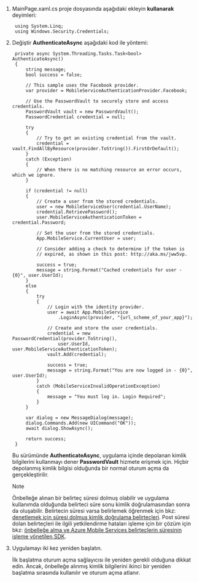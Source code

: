 
1. MainPage.xaml.cs proje dosyasında aşağıdaki ekleyin **kullanarak** deyimleri:
   
        using System.Linq;        
        using Windows.Security.Credentials;
2. Değiştir **AuthenticateAsync** aşağıdaki kod ile yöntemi:
   
        private async System.Threading.Tasks.Task<bool> AuthenticateAsync()
        {
            string message;
            bool success = false;
   
            // This sample uses the Facebook provider.
            var provider = MobileServiceAuthenticationProvider.Facebook;
   
            // Use the PasswordVault to securely store and access credentials.
            PasswordVault vault = new PasswordVault();
            PasswordCredential credential = null;
   
            try
            {
                // Try to get an existing credential from the vault.
                credential = vault.FindAllByResource(provider.ToString()).FirstOrDefault();
            }
            catch (Exception)
            {
                // When there is no matching resource an error occurs, which we ignore.
            }
   
            if (credential != null)
            {
                // Create a user from the stored credentials.
                user = new MobileServiceUser(credential.UserName);
                credential.RetrievePassword();
                user.MobileServiceAuthenticationToken = credential.Password;
   
                // Set the user from the stored credentials.
                App.MobileService.CurrentUser = user;
   
                // Consider adding a check to determine if the token is 
                // expired, as shown in this post: http://aka.ms/jww5vp.
   
                success = true;
                message = string.Format("Cached credentials for user - {0}", user.UserId);
            }
            else
            {
                try
                {
                    // Login with the identity provider.
                    user = await App.MobileService
                        .LoginAsync(provider, "{url_scheme_of_your_app}");
   
                    // Create and store the user credentials.
                    credential = new PasswordCredential(provider.ToString(),
                        user.UserId, user.MobileServiceAuthenticationToken);
                    vault.Add(credential);
   
                    success = true;
                    message = string.Format("You are now logged in - {0}", user.UserId);
                }
                catch (MobileServiceInvalidOperationException)
                {
                    message = "You must log in. Login Required";
                }
            }
   
            var dialog = new MessageDialog(message);
            dialog.Commands.Add(new UICommand("OK"));
            await dialog.ShowAsync();
   
            return success;
        }
   
    Bu sürümünde **AuthenticateAsync**, uygulama içinde depolanan kimlik bilgilerini kullanmayı dener **PasswordVault** hizmete erişmek için. Hiçbir depolanmış kimlik bilgisi olduğunda bir normal oturum açma da gerçekleştirilir.
   
   > [!NOTE]
   > Önbelleğe alınan bir belirteç süresi dolmuş olabilir ve uygulama kullanımda olduğunda belirteci süre sonu kimlik doğrulamasından sonra da oluşabilir. Belirtecin süresi varsa belirlemek öğrenmek için bkz: [denetlemek için süresi dolmuş kimlik doğrulama belirteçleri](http://aka.ms/jww5vp). Post süresi dolan belirteçleri ile ilgili yetkilendirme hataları işleme için bir çözüm için bkz: [önbelleğe alma ve Azure Mobile Services belirteçlerin süresinin işleme yönetilen SDK](http://blogs.msdn.com/b/carlosfigueira/archive/2014/03/13/caching-and-handling-expired-tokens-in-azure-mobile-services-managed-sdk.aspx). 
   > 
   > 
3. Uygulamayı iki kez yeniden başlatın.
   
    İlk başlatma oturum açma sağlayıcısı ile yeniden gerekli olduğuna dikkat edin. Ancak, önbelleğe alınmış kimlik bilgilerini ikinci bir yeniden başlatma sırasında kullanılır ve oturum açma atlanır. 

